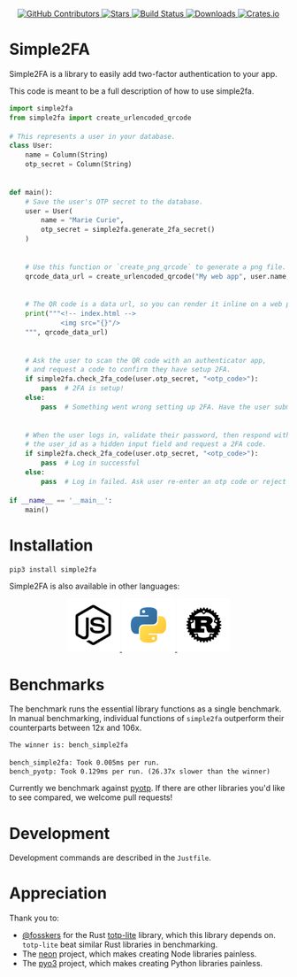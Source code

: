 <p align="center">
<a href="https://github.com/kurtbuilds/simple2fa/graphs/contributors">
    <img src="https://img.shields.io/github/contributors/kurtbuilds/simple2fa.svg?style=flat-square" alt="GitHub Contributors" />
</a>
<a href="https://github.com/kurtbuilds/simple2fa/stargazers">
    <img src="https://img.shields.io/github/stars/kurtbuilds/simple2fa.svg?style=flat-square" alt="Stars" />
</a>
<a href="https://github.com/kurtbuilds/simple2fa/actions">
    <img src="https://img.shields.io/github/workflow/status/kurtbuilds/simple2fa/test?style=flat-square" alt="Build Status" />
</a>
<a href="https://crates.io/crates/simple2fa">
    <img src="https://img.shields.io/crates/d/simple2fa?style=flat-square" alt="Downloads" />
</a>
<a href="https://crates.io/crates/simple2fa">
    <img src="https://img.shields.io/crates/v/simple2fa?style=flat-square" alt="Crates.io" />
</a>
</p>

# Simple2FA

Simple2FA is a library to easily add two-factor authentication to your app.

This code is meant to be a full description of how to use simple2fa.

```python
import simple2fa
from simple2fa import create_urlencoded_qrcode

# This represents a user in your database.
class User:
    name = Column(String)
    otp_secret = Column(String)

    
def main():
    # Save the user's OTP secret to the database.
    user = User(
        name = "Marie Curie",
        otp_secret = simple2fa.generate_2fa_secret()
    )

    
    # Use this function or `create_png_qrcode` to generate a png file.
    qrcode_data_url = create_urlencoded_qrcode("My web app", user.name, user.otp_secret)
    
    
    # The QR code is a data url, so you can render it inline on a web page.
    print("""<!-- index.html -->
             <img src="{}"/>
    """, qrcode_data_url)

    
    # Ask the user to scan the QR code with an authenticator app,
    # and request a code to confirm they have setup 2FA.
    if simple2fa.check_2fa_code(user.otp_secret, "<otp_code>"):
        pass  # 2FA is setup!
    else:
        pass  # Something went wrong setting up 2FA. Have the user submit a code again.

    
    # When the user logs in, validate their password, then respond with
    # the user_id as a hidden input field and request a 2FA code.
    if simple2fa.check_2fa_code(user.otp_secret, "<otp_code>"):
        pass  # Log in successful
    else:
        pass  # Log in failed. Ask user re-enter an otp code or reject their login attempt.
        
if __name__ == '__main__':
    main()
```

# Installation

    pip3 install simple2fa

Simple2FA is also available in other languages:

<p align="center">
<a href="/node">
    <img src="https://github.com/kurtbuilds/logos/blob/9e56858d368da9e05a517c81ce28394f82d6b2fa/programming/node.png?raw=true" width="96px"/>
</a>
<a href="/python">
    <img src="https://github.com/kurtbuilds/logos/blob/9e56858d368da9e05a517c81ce28394f82d6b2fa/programming/python.png?raw=true" width="96px"/>
</a>
<a href="https://github.com/kurtbuilds/simple2fa/">
    <img src="https://github.com/kurtbuilds/logos/blob/9e56858d368da9e05a517c81ce28394f82d6b2fa/programming/rust.png?raw=true" width="96px"/>
</a>
</p>

# Benchmarks

The benchmark runs the essential library functions as a single benchmark. In manual benchmarking,
individual functions of `simple2fa` outperform their counterparts between 12x and 106x.

    The winner is: bench_simple2fa

    bench_simple2fa: Took 0.005ms per run.
    bench_pyotp: Took 0.129ms per run. (26.37x slower than the winner)

Currently we benchmark against [pyotp](https://github.com/pyauth/pyotp). If there are other libraries
you'd like to see compared, we welcome pull requests!

# Development

Development commands are described in the `Justfile`.

# Appreciation

Thank you to:

- [@fosskers](https://github.com/fosskers) for the Rust [totp-lite](https://github.com/fosskers/totp-lite) library, 
    which this library depends on. `totp-lite` beat similar Rust libraries in benchmarking.
- The [neon](https://neon-bindings.com/) project, which makes creating Node libraries painless.
- The [pyo3](https://pyo3.rs/) project, which makes creating Python libraries painless.
